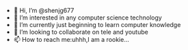 - 👋 Hi, I’m @shenjg677
- 👀 I’m interested in any computer science technology
- 🌱 I’m currently just beginning to learn computer knowledge
- 💞️ I’m looking to collaborate on tele and youtube
- 📫 How to reach me:uhhh,I am a rookie...

<!---
shenjg677/shenjg677 is a ✨ special ✨ repository because its `README.md` (this file) appears on your GitHub profile.
You can click the Preview link to take a look at your changes.
--->
